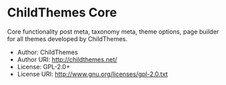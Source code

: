 ChildThemes Core
================

Core functionality post meta, taxonomy meta, theme options, page builder for all themes developed by ChildThemes.

* Author: ChildThemes
* Author URI: http://childthemes.net/
* License: GPL-2.0+
* License URI: http://www.gnu.org/licenses/gpl-2.0.txt